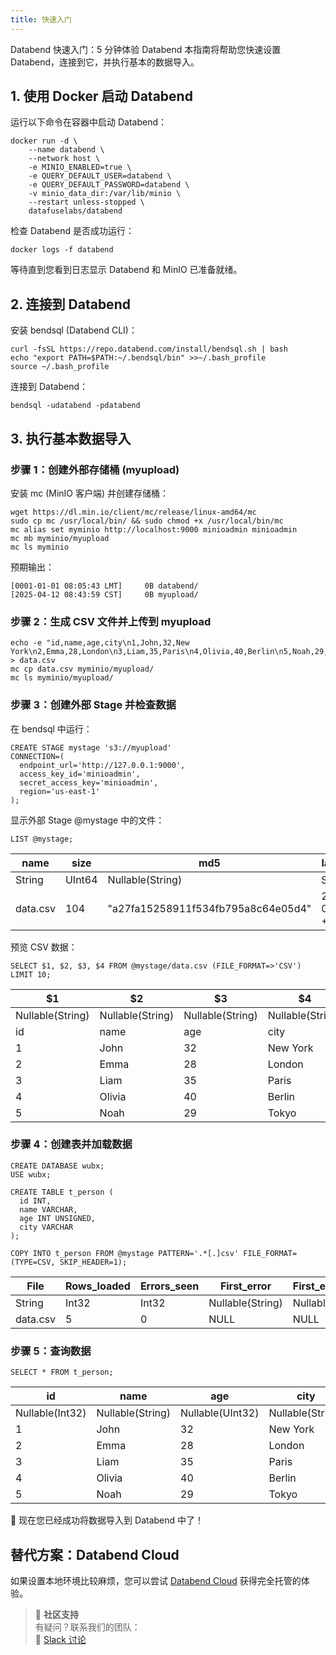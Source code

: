 ```yaml
---
title: 快速入门
---
```


Databend 快速入门：5 分钟体验 Databend
本指南将帮助您快速设置 Databend，连接到它，并执行基本的数据导入。

## 1. 使用 Docker 启动 Databend
运行以下命令在容器中启动 Databend：

```
docker run -d \
    --name databend \
    --network host \
    -e MINIO_ENABLED=true \
    -e QUERY_DEFAULT_USER=databend \
    -e QUERY_DEFAULT_PASSWORD=databend \
    -v minio_data_dir:/var/lib/minio \
    --restart unless-stopped \
    datafuselabs/databend
```
检查 Databend 是否成功运行：

```
docker logs -f databend
```
等待直到您看到日志显示 Databend 和 MinIO 已准备就绪。

## 2. 连接到 Databend
安装 bendsql (Databend CLI)：

```
curl -fsSL https://repo.databend.com/install/bendsql.sh | bash
echo "export PATH=$PATH:~/.bendsql/bin" >>~/.bash_profile
source ~/.bash_profile
```

连接到 Databend：
```
bendsql -udatabend -pdatabend
```

## 3. 执行基本数据导入
### 步骤 1：创建外部存储桶 (myupload)
安装 mc (MinIO 客户端) 并创建存储桶：

```
wget https://dl.min.io/client/mc/release/linux-amd64/mc
sudo cp mc /usr/local/bin/ && sudo chmod +x /usr/local/bin/mc
mc alias set myminio http://localhost:9000 minioadmin minioadmin
mc mb myminio/myupload
mc ls myminio
```
预期输出：
```
[0001-01-01 08:05:43 LMT]     0B databend/
[2025-04-12 08:43:59 CST]     0B myupload/
```

### 步骤 2：生成 CSV 文件并上传到 myupload
```
echo -e "id,name,age,city\n1,John,32,New York\n2,Emma,28,London\n3,Liam,35,Paris\n4,Olivia,40,Berlin\n5,Noah,29,Tokyo" > data.csv
mc cp data.csv myminio/myupload/
mc ls myminio/myupload/
```
### 步骤 3：创建外部 Stage 并检查数据
在 bendsql 中运行：
``` 
CREATE STAGE mystage 's3://myupload' 
CONNECTION=(
  endpoint_url='http://127.0.0.1:9000',
  access_key_id='minioadmin',
  secret_access_key='minioadmin',
  region='us-east-1'
);
```
显示外部 Stage @mystage 中的文件：
```
LIST @mystage;
```
| name     | size   | md5               | last_modified        | creator     |
|----------|--------|-------------------|-----------------------|-------------|
| String   | UInt64 | Nullable(String)  | String               | Nullable(String) |
| data.csv | 104    | "a27fa15258911f534fb795a8c64e05d4" | 2025-04-12 00:51:11.015 +0000 | NULL       |

预览 CSV 数据：
```
SELECT $1, $2, $3, $4 FROM @mystage/data.csv (FILE_FORMAT=>'CSV') LIMIT 10;
```
| \$1                | \$2                | \$3                | \$4                |
|-------------------|-------------------|-------------------|-------------------|
| Nullable(String)  | Nullable(String)  | Nullable(String)  | Nullable(String)  |
| id                | name              | age               | city              |
| 1                 | John              | 32                | New York          |
| 2                 | Emma              | 28                | London            |
| 3                 | Liam              | 35                | Paris             |
| 4                 | Olivia            | 40                | Berlin            |
| 5                 | Noah              | 29                | Tokyo             |


### 步骤 4：创建表并加载数据
```
CREATE DATABASE wubx;
USE wubx;

CREATE TABLE t_person (
  id INT,
  name VARCHAR,
  age INT UNSIGNED,
  city VARCHAR
);

COPY INTO t_person FROM @mystage PATTERN='.*[.]csv' FILE_FORMAT=(TYPE=CSV, SKIP_HEADER=1);

```

| File      | Rows_loaded | Errors_seen | First_error      | First_error_line |
|-----------|-------------|-------------|------------------|------------------|
| String    | Int32       | Int32       | Nullable(String) | Nullable(Int32)  |
| data.csv  | 5           | 0           | NULL             | NULL             |

### 步骤 5：查询数据
```
SELECT * FROM t_person;
```
| id       | name     | age      | city     |
|----------|----------|----------|----------|
| Nullable(Int32) | Nullable(String) | Nullable(UInt32) | Nullable(String) |
| 1        | John     | 32       | New York |
| 2        | Emma     | 28       | London   |
| 3        | Liam     | 35       | Paris    |
| 4        | Olivia   | 40       | Berlin   |
| 5        | Noah     | 29       | Tokyo    |

🚀 现在您已经成功将数据导入到 Databend 中了！

## 替代方案：Databend Cloud
如果设置本地环境比较麻烦，您可以尝试 [Databend Cloud](https://www.databend.com) 获得完全托管的体验。

> 💬 **社区支持**  
> 有疑问？联系我们的团队：  
> 💬 [Slack 讨论](https://link.databend.com/join-slack)